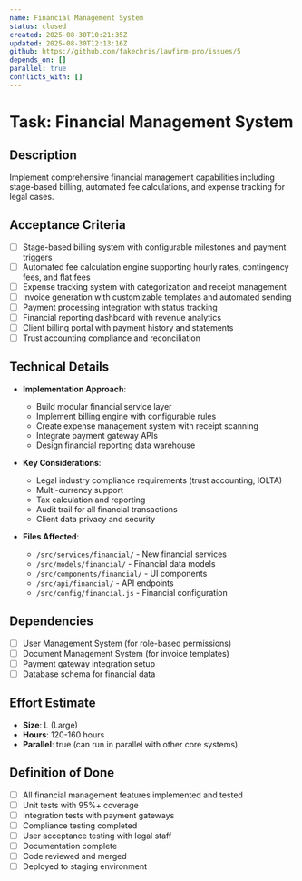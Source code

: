 ```yaml
---
name: Financial Management System
status: closed
created: 2025-08-30T10:21:35Z
updated: 2025-08-30T12:13:16Z
github: https://github.com/fakechris/lawfirm-pro/issues/5
depends_on: []
parallel: true
conflicts_with: []
---
```


# Task: Financial Management System

## Description
Implement comprehensive financial management capabilities including stage-based billing, automated fee calculations, and expense tracking for legal cases.

## Acceptance Criteria
- [ ] Stage-based billing system with configurable milestones and payment triggers
- [ ] Automated fee calculation engine supporting hourly rates, contingency fees, and flat fees
- [ ] Expense tracking system with categorization and receipt management
- [ ] Invoice generation with customizable templates and automated sending
- [ ] Payment processing integration with status tracking
- [ ] Financial reporting dashboard with revenue analytics
- [ ] Client billing portal with payment history and statements
- [ ] Trust accounting compliance and reconciliation

## Technical Details
- **Implementation Approach**: 
  - Build modular financial service layer
  - Implement billing engine with configurable rules
  - Create expense management system with receipt scanning
  - Integrate payment gateway APIs
  - Design financial reporting data warehouse

- **Key Considerations**:
  - Legal industry compliance requirements (trust accounting, IOLTA)
  - Multi-currency support
  - Tax calculation and reporting
  - Audit trail for all financial transactions
  - Client data privacy and security

- **Files Affected**:
  - `/src/services/financial/` - New financial services
  - `/src/models/financial/` - Financial data models
  - `/src/components/financial/` - UI components
  - `/src/api/financial/` - API endpoints
  - `/src/config/financial.js` - Financial configuration

## Dependencies
- [ ] User Management System (for role-based permissions)
- [ ] Document Management System (for invoice templates)
- [ ] Payment gateway integration setup
- [ ] Database schema for financial data

## Effort Estimate
- **Size**: L (Large)
- **Hours**: 120-160 hours
- **Parallel**: true (can run in parallel with other core systems)

## Definition of Done
- [ ] All financial management features implemented and tested
- [ ] Unit tests with 95%+ coverage
- [ ] Integration tests with payment gateways
- [ ] Compliance testing completed
- [ ] User acceptance testing with legal staff
- [ ] Documentation complete
- [ ] Code reviewed and merged
- [ ] Deployed to staging environment

